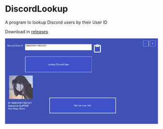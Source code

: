 # DiscordLookup
A program to lookup Discord users by their User ID

Download in [releases](https://github.com/kyeondiscord/DiscordLookup/releases)

![](https://raw.githubusercontent.com/kyeondiscord/DiscordLookup/main/3PcggEfj.png)
